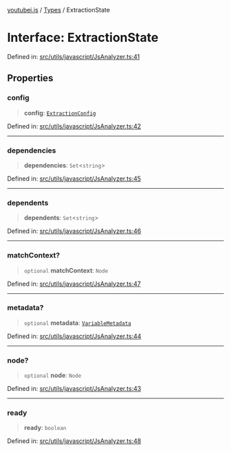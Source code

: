 [youtubei.js](../../../../README.md) / [Types](../README.md) / ExtractionState

# Interface: ExtractionState

Defined in: [src/utils/javascript/JsAnalyzer.ts:41](https://github.com/LuanRT/YouTube.js/blob/0733f60b57877f6b8b87dfd5cc6195b5085f5c09/src/utils/javascript/JsAnalyzer.ts#L41)

## Properties

### config

> **config**: [`ExtractionConfig`](ExtractionConfig.md)

Defined in: [src/utils/javascript/JsAnalyzer.ts:42](https://github.com/LuanRT/YouTube.js/blob/0733f60b57877f6b8b87dfd5cc6195b5085f5c09/src/utils/javascript/JsAnalyzer.ts#L42)

***

### dependencies

> **dependencies**: `Set`\<`string`\>

Defined in: [src/utils/javascript/JsAnalyzer.ts:45](https://github.com/LuanRT/YouTube.js/blob/0733f60b57877f6b8b87dfd5cc6195b5085f5c09/src/utils/javascript/JsAnalyzer.ts#L45)

***

### dependents

> **dependents**: `Set`\<`string`\>

Defined in: [src/utils/javascript/JsAnalyzer.ts:46](https://github.com/LuanRT/YouTube.js/blob/0733f60b57877f6b8b87dfd5cc6195b5085f5c09/src/utils/javascript/JsAnalyzer.ts#L46)

***

### matchContext?

> `optional` **matchContext**: `Node`

Defined in: [src/utils/javascript/JsAnalyzer.ts:47](https://github.com/LuanRT/YouTube.js/blob/0733f60b57877f6b8b87dfd5cc6195b5085f5c09/src/utils/javascript/JsAnalyzer.ts#L47)

***

### metadata?

> `optional` **metadata**: [`VariableMetadata`](VariableMetadata.md)

Defined in: [src/utils/javascript/JsAnalyzer.ts:44](https://github.com/LuanRT/YouTube.js/blob/0733f60b57877f6b8b87dfd5cc6195b5085f5c09/src/utils/javascript/JsAnalyzer.ts#L44)

***

### node?

> `optional` **node**: `Node`

Defined in: [src/utils/javascript/JsAnalyzer.ts:43](https://github.com/LuanRT/YouTube.js/blob/0733f60b57877f6b8b87dfd5cc6195b5085f5c09/src/utils/javascript/JsAnalyzer.ts#L43)

***

### ready

> **ready**: `boolean`

Defined in: [src/utils/javascript/JsAnalyzer.ts:48](https://github.com/LuanRT/YouTube.js/blob/0733f60b57877f6b8b87dfd5cc6195b5085f5c09/src/utils/javascript/JsAnalyzer.ts#L48)
